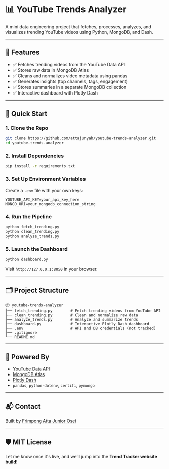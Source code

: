 # 📊 YouTube Trends Analyzer

A mini data engineering project that fetches, processes, analyzes, and visualizes trending YouTube videos using Python, MongoDB, and Dash.

---

## 🔧 Features

- ✅ Fetches trending videos from the YouTube Data API
- ✅ Stores raw data in MongoDB Atlas
- ✅ Cleans and normalizes video metadata using pandas
- ✅ Generates insights (top channels, tags, engagement)
- ✅ Stores summaries in a separate MongoDB collection
- ✅ Interactive dashboard with Plotly Dash

---

## 🚀 Quick Start

### 1. Clone the Repo

```bash
git clone https://github.com/attajunyah/youtube-trends-analyzer.git
cd youtube-trends-analyzer
```

### 2. Install Dependencies

```bash
pip install -r requirements.txt
```

### 3. Set Up Environment Variables

Create a `.env` file with your own keys:

```env
YOUTUBE_API_KEY=your_api_key_here
MONGO_URI=your_mongodb_connection_string
```

### 4. Run the Pipeline

```bash
python fetch_trending.py
python clean_trending.py
python analyze_trends.py
```

### 5. Launch the Dashboard

```bash
python dashboard.py
```

Visit `http://127.0.0.1:8050` in your browser.

---

## 🗂️ Project Structure

```
📦 youtube-trends-analyzer
├── fetch_trending.py        # Fetch trending videos from YouTube API
├── clean_trending.py        # Clean and normalize raw data
├── analyze_trends.py        # Analyze and summarize trends
├── dashboard.py             # Interactive Plotly Dash dashboard
├── .env                     # API and DB credentials (not tracked)
├── .gitignore
└── README.md
```

---

## 🧠 Powered By

- [YouTube Data API](https://developers.google.com/youtube/v3)
- [MongoDB Atlas](https://www.mongodb.com/cloud/atlas)
- [Plotly Dash](https://dash.plotly.com/)
- `pandas`, `python-dotenv`, `certifi`, `pymongo`

---

## 📬 Contact

Built by [Frimpong Atta Junior Osei](https://github.com/attajunyah)

---

## 🛡️ MIT License

Let me know once it's live, and we’ll jump into the **Trend Tracker website build**!
